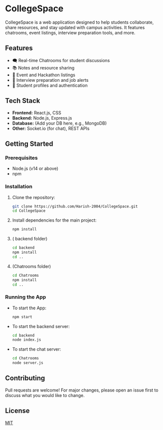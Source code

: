 # CollegeSpace

CollegeSpace is a web application designed to help students collaborate, share resources, and stay updated with campus activities. It features chatrooms, event listings, interview preparation tools, and more.

## Features

- 🗨️ Real-time Chatrooms for student discussions
- 📚 Notes and resource sharing
- 📅 Event and Hackathon listings
- 📝 Interview preparation and job alerts
- 👤 Student profiles and authentication

## Tech Stack

- **Frontend:** React.js, CSS
- **Backend:** Node.js, Express.js
- **Database:** (Add your DB here, e.g., MongoDB)
- **Other:** Socket.io (for chat), REST APIs

## Getting Started

### Prerequisites

- Node.js (v14 or above)
- npm

### Installation

1. Clone the repository:
   ```sh
   git clone https://github.com/Harish-2004/CollegeSpace.git
   cd CollegeSpace
   ```

2. Install dependencies for the main project:
   ```sh
   npm install
   ```

3. ( backend folder)
   ```sh
   cd backend
   npm install
   cd ..
   ```

4. (Chatrooms folder)
   ```sh
   cd Chatrooms
   npm install
   cd ..
   ```

### Running the App

- To start the App:
  ```sh
  npm start
  ```

- To start the backend server:
  ```sh
  cd backend
  node index.js
  ```

- To start the chat server:
  ```sh
  cd Chatrooms
  node server.js
  ```

## Contributing

Pull requests are welcome! For major changes, please open an issue first to discuss what you would like to change.

## License

[MIT](LICENSE)